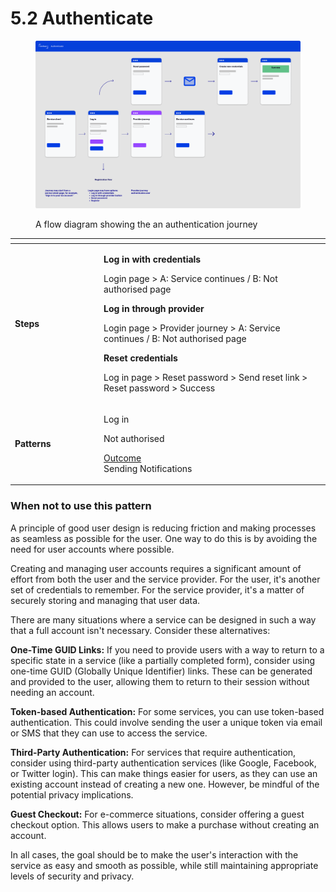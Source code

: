 # 5.2 Authenticate

<figure><img src="../../../.gitbook/assets/Authenticate.png" alt=""><figcaption><p>A flow diagram showing the an authentication journey</p></figcaption></figure>

<table data-header-hidden><thead><tr><th width="128"></th><th></th></tr></thead><tbody><tr><td><strong>Steps</strong></td><td><p><strong>Log in with credentials</strong></p><p>Login page > A: Service continues / B: Not authorised page</p><p><strong>Log in through provider</strong></p><p>Login page > Provider journey > A: Service continues / B: Not authorised page</p><p><strong>Reset credentials</strong></p><p>Log in page > Reset password > Send reset link > Reset password > Success</p></td></tr><tr><td><strong>Patterns</strong></td><td><p>Log in</p><p>Not authorised</p><p><a href="../6-page-templates/7.15-outcome.md">Outcome</a><br>Sending Notifications</p></td></tr></tbody></table>

### When not to use this pattern

A principle of good user design is reducing friction and making processes as seamless as possible for the user. One way to do this is by avoiding the need for user accounts where possible.

Creating and managing user accounts requires a significant amount of effort from both the user and the service provider. For the user, it's another set of credentials to remember. For the service provider, it's a matter of securely storing and managing that user data.

There are many situations where a service can be designed in such a way that a full account isn't necessary. Consider these alternatives:

**One-Time GUID Links:** If you need to provide users with a way to return to a specific state in a service (like a partially completed form), consider using one-time GUID (Globally Unique Identifier) links. These can be generated and provided to the user, allowing them to return to their session without needing an account.

**Token-based Authentication:** For some services, you can use token-based authentication. This could involve sending the user a unique token via email or SMS that they can use to access the service.

**Third-Party Authentication:** For services that require authentication, consider using third-party authentication services (like Google, Facebook, or Twitter login). This can make things easier for users, as they can use an existing account instead of creating a new one. However, be mindful of the potential privacy implications.

**Guest Checkout:** For e-commerce situations, consider offering a guest checkout option. This allows users to make a purchase without creating an account.

In all cases, the goal should be to make the user's interaction with the service as easy and smooth as possible, while still maintaining appropriate levels of security and privacy.
